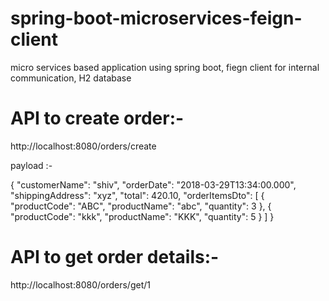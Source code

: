 # spring-boot-microservices-feign-client
micro services based application using spring boot, fiegn client for internal communication, H2 database 

# API to create order:- 
http://localhost:8080/orders/create

payload :-


{
    "customerName": "shiv",
    "orderDate": "2018-03-29T13:34:00.000",
    "shippingAddress": "xyz",
    "total": 420.10,
    "orderItemsDto": [
        {
            "productCode": "ABC",
            "productName": "abc",
            "quantity": 3
        },
        {
            "productCode": "kkk",
            "productName": "KKK",
            "quantity": 5
        }
    ]
}


# API to get order details:- 

http://localhost:8080/orders/get/1
